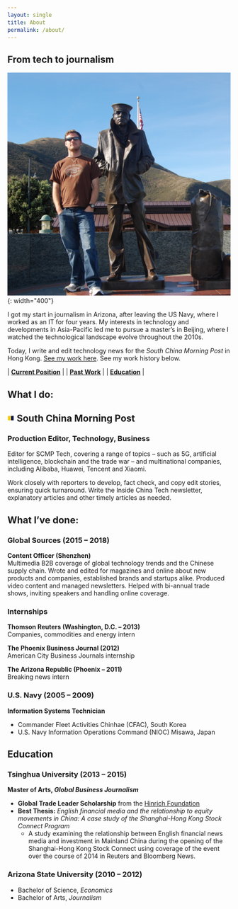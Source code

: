 ```yaml
---
layout: single
title: About
permalink: /about/
---
```


## From tech to journalism

![Me](/assets/images/DSC_0029.jpg){: width="400"}

I got my start in journalism in Arizona, after leaving the US Navy, where I worked as an IT for four years. My interests in technology and developments in Asia-Pacific led me to pursue a master’s in Beijing, where I watched the technological landscape evolve throughout the 2010s.

Today, I write and edit technology news for the *South China Morning Post* in Hong Kong. [See my work here](/work/). See my work history below.

| [**Current Position**](#what-i-do) | | [**Past Work**](#what-ive-done) | | [**Education**](#education) |

## What I do:

## ![SCMP](/assets/images/scmp.ico) South China Morning Post
### Production Editor, Technology, Business

Editor for SCMP Tech, covering a range of topics – such as 5G, artificial intelligence, blockchain and the trade war – and multinational companies, including Alibaba, Huawei, Tencent and Xiaomi.

Work closely with reporters to develop, fact check, and copy edit stories, ensuring quick turnaround.  Write the Inside China Tech newsletter, explanatory articles and other timely articles as needed.

## What I’ve done:

### Global Sources (2015 – 2018)
**Content Officer (Shenzhen)**<br>
Multimedia B2B coverage of global technology trends and the Chinese supply chain. Wrote and edited for magazines and online about new products and companies, established brands and startups alike. Produced video content and managed newsletters. Helped with bi-annual trade shows, inviting speakers and handling online coverage.


### Internships

**Thomson Reuters (Washington, D.C. – 2013)**<br>
Companies, commodities and energy intern

**The Phoenix Business Journal (2012)**<br>
American City Business Journals internship

**The Arizona Republic (Phoenix – 2011)**<br>
Breaking news intern

### U.S. Navy (2005 – 2009)
**Information Systems Technician**
- Commander Fleet Activities Chinhae (CFAC), South Korea
- U.S. Navy Information Operations Command (NIOC) Misawa, Japan

## Education

### Tsinghua University (2013 – 2015)

**Master of Arts, *Global Business Journalism***

- **Global Trade Leader Scholarship** from the [Hinrich Foundation](https://www.hinrichfoundation.com)
- **Best Thesis:** *English financial media and the relationship to equity movements in China: A case study of the Shanghai-Hong Kong Stock Connect Program*
  - A study examining the relationship between English financial news media and investment in Mainland China during the opening of the Shanghai-Hong Kong Stock Connect using coverage of the event over the course of 2014 in Reuters and Bloomberg News.

### Arizona State University (2010 – 2012)

- Bachelor of Science, *Economics*
- Bachelor of Arts, *Journalism*